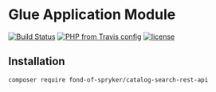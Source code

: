 # Glue Application Module
[![Build Status](https://travis-ci.org/fond-of/spryker-catalog-search-rest-api.svg?branch=master)](https://travis-ci.org/fond-of/spryker-catalog-search-rest-api)
[![PHP from Travis config](https://img.shields.io/travis/php-v/symfony/symfony.svg)](https://php.net/)
[![license](https://img.shields.io/github/license/mashape/apistatus.svg)](https://packagist.org/packages/fond-of-spryker/catalog-search-rest-api)

## Installation

```
composer require fond-of-spryker/catalog-search-rest-api
```
